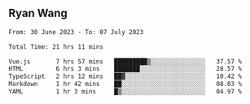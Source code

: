 ## Ryan Wang

<!--START_SECTION:waka-->

```txt
From: 30 June 2023 - To: 07 July 2023

Total Time: 21 hrs 11 mins

Vue.js       7 hrs 57 mins   █████████▒░░░░░░░░░░░░░░░   37.57 %
HTML         6 hrs 3 mins    ███████░░░░░░░░░░░░░░░░░░   28.57 %
TypeScript   2 hrs 12 mins   ██▓░░░░░░░░░░░░░░░░░░░░░░   10.42 %
Markdown     1 hr 42 mins    ██░░░░░░░░░░░░░░░░░░░░░░░   08.03 %
YAML         1 hr 3 mins     █▒░░░░░░░░░░░░░░░░░░░░░░░   04.97 %
```

<!--END_SECTION:waka-->
